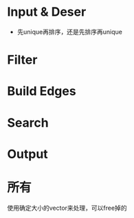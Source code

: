 # Input & Deser

* 先unique再排序，还是先排序再unique

# Filter



# Build Edges


# Search


# Output

# 所有

使用确定大小的vector来处理，可以free掉的